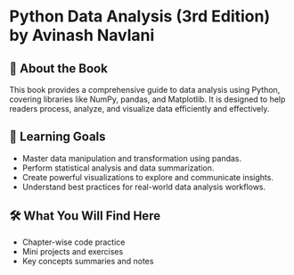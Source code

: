 # Python Data Analysis (3rd Edition) by Avinash Navlani

## 📖 About the Book
This book provides a comprehensive guide to data analysis using Python, covering libraries like NumPy, pandas, and Matplotlib. It is designed to help readers process, analyze, and visualize data efficiently and effectively.

## 🎯 Learning Goals
- Master data manipulation and transformation using pandas.
- Perform statistical analysis and data summarization.
- Create powerful visualizations to explore and communicate insights.
- Understand best practices for real-world data analysis workflows.

## 🛠️ What You Will Find Here
- Chapter-wise code practice
- Mini projects and exercises
- Key concepts summaries and notes

